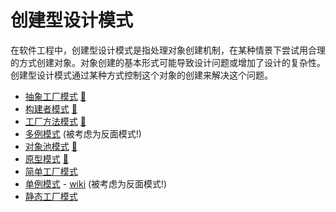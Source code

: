 # 创建型设计模式

在软件工程中，创建型设计模式是指处理对象创建机制，在某种情景下尝试用合理的方式创建对象。对象创建的基本形式可能导致设计问题或增加了设计的复杂性。创建型设计模式通过某种方式控制这个对象的创建来解决这个问题。

* [抽象工厂模式](AbstractFactory) [:notebook:](http://en.wikipedia.org/wiki/Abstract_factory_pattern)
* [构建者模式](Builder) [:notebook:](http://en.wikipedia.org/wiki/Builder_pattern)
* [工厂方法模式](FactoryMethod) [:notebook:](http://en.wikipedia.org/wiki/Factory_method_pattern)
* [多例模式](Multiton) (被考虑为反面模式!)
* [对象池模式](Pool) [:notebook:](http://en.wikipedia.org/wiki/Object_pool_pattern)
* [原型模式](Prototype) [:notebook:](http://en.wikipedia.org/wiki/Prototype_pattern)
* [简单工厂模式](SimpleFactory)
* [单例模式](Singleton) - [wiki](http://en.wikipedia.org/wiki/Singleton_pattern) (被考虑为反面模式!)
* [静态工厂模式](StaticFactory)
